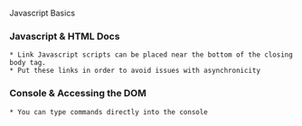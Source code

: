 Javascript Basics

### Javascript & HTML Docs
    * Link Javascript scripts can be placed near the bottom of the closing body tag. 
    * Put these links in order to avoid issues with asynchronicity

### Console & Accessing the DOM
    * You can type commands directly into the console